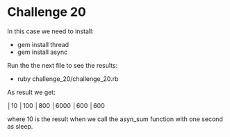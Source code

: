 # Challenge 20

In this case we need to install:

- gem install thread
- gem install async

Run the the next file to see the results:

- ruby challenge_20/challenge_20.rb

As result we get:

│10
│100
│800
│6000
│600
│600

where 10 is the result when we call the asyn_sum function with one second as sleep.

